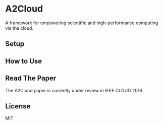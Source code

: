 # A2Cloud

A framework for empowering scientific and high-performance computing via the cloud.

## Setup

## How to Use

## Read The Paper

The A2Cloud paper is currently under review in IEEE CLOUD 2018.

## License

MIT

